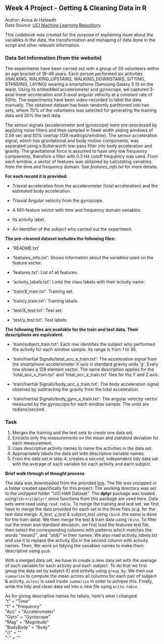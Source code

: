 
## **Week 4 Project - Getting & Cleaning Data in R**

Author: Anisa Al Hafeedh  
Data Source: [UCI Machine Learning Repository](http://archive.ics.uci.edu/ml/datasets/Human+Activity+Recognition+Using+Smartphones)


This codebook was created for the purpose of explaining more about the variables in the data, the transformation and reshaping of data done in the script and other relevant information.

### **Data Set Information (from the website)**

The experiments have been carried out with a group of 30 volunteers within an age bracket of 19-48 years. Each person performed six activities (WALKING, WALKING_UPSTAIRS, WALKING_DOWNSTAIRS, SITTING, STANDING, LAYING) wearing a smartphone (Samsung Galaxy S II) on the waist. Using its embedded accelerometer and gyroscope, we captured 3-axial linear acceleration and 3-axial angular velocity at a constant rate of 50Hz. The experiments have been video-recorded to label the data manually. The obtained dataset has been randomly partitioned into two sets, where 70% of the volunteers was selected for generating the training data and 30% the test data. 

The sensor signals (accelerometer and gyroscope) were pre-processed by applying noise filters and then sampled in fixed-width sliding windows of 2.56 sec and 50% overlap (128 readings/window). The sensor acceleration signal, which has gravitational and body motion components, was separated using a Butterworth low-pass filter into body acceleration and gravity. The gravitational force is assumed to have only low frequency components, therefore a filter with 0.3 Hz cutoff frequency was used. From each window, a vector of features was obtained by calculating variables from the time and frequency domain. See *features_info.txt* for more details. 
  
  
**For each record it is provided:**  

- Triaxial acceleration from the accelerometer (total acceleration) and the estimated body acceleration.  

- Triaxial Angular velocity from the gyroscope.  

- A 561-feature vector with time and frequency domain variables.  

- Its activity label.  

- An identifier of the subject who carried out the experiment.
  
**The pre-cleaned dataset includes the following files:**  

- 'README.txt'  

- 'features_info.txt': Shows information about the variables used on the feature vector.  

- 'features.txt': List of all features.  

- 'activity_labels.txt': Links the class labels with their activity name.  

- 'train/X_train.txt': Training set.  

- 'train/y_train.txt': Training labels.  

- 'test/X_test.txt': Test set.  

- 'test/y_test.txt': Test labels.

**The following files are available for the train and test data. Their descriptions are equivalent.**  

- 'train/subject_train.txt': Each row identifies the subject who performed the activity for each window sample. Its range is from 1 to 30.  

- 'train/Inertial Signals/total_acc_x_train.txt': The acceleration signal from the smartphone accelerometer X axis in standard gravity units 'g'. Every row shows a 128 element vector. The same description applies for the 'total_acc_x_train.txt' and 'total_acc_z_train.txt' files for the Y and Z axis.  

- 'train/Inertial Signals/body_acc_x_train.txt': The body acceleration signal obtained by subtracting the gravity from the total acceleration.  

- 'train/Inertial Signals/body_gyro_x_train.txt': The angular velocity vector measured by the gyroscope for each window sample. The units are radians/second.

### **Task**
1. Merges the training and the test sets to create one data set.  
2. Extracts only the measurements on the mean and standard deviation for each measurement.  
3. Uses descriptive activity names to name the activities in the data set.  
4. Appropriately labels the data set with descriptive variable names.  
5. From the data set in step 4, creates a second, independent tidy data set with the average of each variable for each activity and each subject.  
  
  
**Brief walk through of thought process**  

The data was downloaded from the provided [link](https://d396qusza40orc.cloudfront.net/getdata%2Fprojectfiles%2FUCI%20HAR%20Dataset.zip). The file was unzipped in a folder created specifically for this project. The working directory was set to the unzipped folder "UCI HAR Dataset". The **dplyr** package was loaded using```library(dplyr)``` since functions from this package are used here. Data sets were read using ```read.table```. To merge the training and test set, we first have to merge the data provided for each set in the three files (e.g. for the test data merge: *X_test*, *y_test* & *subject_test* using ```cbind```. the same is done for the train data). We then merge the test & train data using ```rbind```. To filter out the mean and standard deviation, we first load the features text file, then select the corresponding columns with patterns which matches the words *"mean()"*, and *"std()"* in their names. We also read *activity_labels.txt* and use it to replace the activity IDs in the second column with activity names. Then, We work on tidying the variables names to make them descriptive using ```gsub```.

With a merged data set, we have to create a new data set with the average of each variable for each activity and each subject. To do that we first group the data set by subject ID and activity using ```group_by```. We then use ```summarize``` to compute the mean across all columns for each pair of subject & activity. ```across``` is used inside ```summarize``` in order to achieve this. Finally, write the tidy and clean data set into a new file using ```write.table```.
  
As for giving descriptive names for labels, here's what I changed:  
"t" = "Time"  
"f" = "Frequency"  
"Acc" = "Accelerometer"  
"Gyro" = "Gyroscope"  
"Mag" = "Magnitude"  
"BodyBody" = "Body"  
"()" = ""  
"-" = ""
